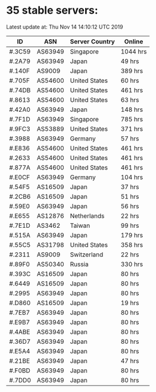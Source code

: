 # 35 stable servers:

Latest update at: Thu Nov 14 14:10:12 UTC 2019

| ID | ASN | Server Country | Online |
| -- | --- | -------------- | ------ |
| #.3C59 | AS63949 | Singapore | 1044 hrs |
| #.2A79 | AS63949 | Japan | 49 hrs |
| #.140F | AS9009 | Japan | 389 hrs |
| #.705F | AS54600 | United States | 60 hrs |
| #.74DB | AS54600 | United States | 461 hrs |
| #.8613 | AS54600 | United States | 63 hrs |
| #.42A0 | AS63949 | Japan | 148 hrs |
| #.7F1D | AS63949 | Singapore | 785 hrs |
| #.9FC3 | AS53889 | United States | 371 hrs |
| #.3988 | AS63949 | Germany | 57 hrs |
| #.E836 | AS54600 | United States | 461 hrs |
| #.2633 | AS54600 | United States | 461 hrs |
| #.877A | AS54600 | United States | 461 hrs |
| #.E0CF | AS63949 | Germany | 104 hrs |
| #.54F5 | AS16509 | Japan | 37 hrs |
| #.2CB6 | AS16509 | Japan | 51 hrs |
| #.59E0 | AS63949 | Japan | 56 hrs |
| #.E655 | AS12876 | Netherlands | 22 hrs |
| #.7E1D | AS3462 | Taiwan | 99 hrs |
| #.515A | AS63949 | Japan | 179 hrs |
| #.55C5 | AS31798 | United States | 358 hrs |
| #.2311 | AS9009 | Switzerland | 22 hrs |
| #.89F0 | AS50340 | Russia | 330 hrs |
| #.393C | AS16509 | Japan | 80 hrs |
| #.6449 | AS16509 | Japan | 80 hrs |
| #.2995 | AS63949 | Japan | 80 hrs |
| #.D860 | AS16509 | Japan | 19 hrs |
| #.7EB7 | AS63949 | Japan | 80 hrs |
| #.E9B7 | AS63949 | Japan | 80 hrs |
| #.4ABE | AS63949 | Japan | 80 hrs |
| #.36D7 | AS63949 | Japan | 80 hrs |
| #.E5A4 | AS63949 | Japan | 80 hrs |
| #.21BE | AS63949 | Japan | 47 hrs |
| #.F0BD | AS63949 | Japan | 80 hrs |
| #.7DD0 | AS63949 | Japan | 80 hrs |


